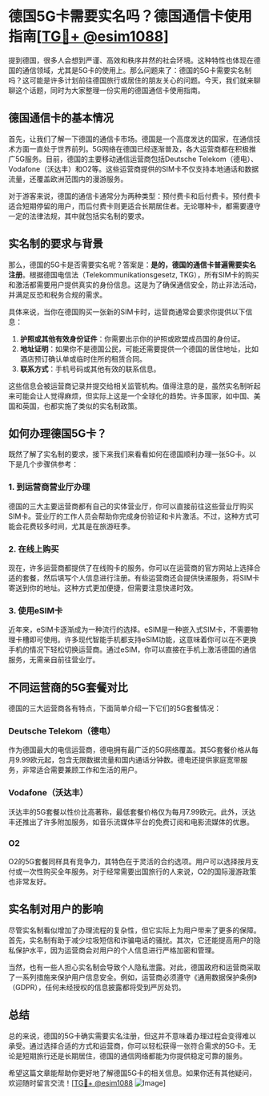 # 德国5G卡需要实名吗？德国通信卡使用指南[[TG💪+ @esim1088](https://t.me/s/esim1088)]

提到德国，很多人会想到严谨、高效和秩序井然的社会环境。这种特性也体现在德国的通信领域，尤其是5G卡的使用上。那么问题来了：德国的5G卡需要实名制吗？这可能是许多计划前往德国旅行或居住的朋友关心的问题。今天，我们就来聊聊这个话题，同时为大家整理一份实用的德国通信卡使用指南。

## 德国通信卡的基本情况

首先，让我们了解一下德国的通信卡市场。德国是一个高度发达的国家，在通信技术方面一直处于世界前列。5G网络在德国已经逐渐普及，各大运营商都在积极推广5G服务。目前，德国的主要移动通信运营商包括Deutsche Telekom（德电）、Vodafone（沃达丰）和O2等。这些运营商提供的SIM卡不仅支持本地通话和数据流量，还覆盖欧洲范围内的漫游服务。

对于游客来说，德国的通信卡通常分为两种类型：预付费卡和后付费卡。预付费卡适合短期停留的用户，而后付费卡则更适合长期居住者。无论哪种卡，都需要遵守一定的法律法规，其中就包括实名制的要求。

## 实名制的要求与背景

那么，德国的5G卡是否需要实名呢？答案是：**是的，德国的通信卡普遍需要实名注册**。根据德国电信法（Telekommunikationsgesetz, TKG），所有SIM卡的购买和激活都需要用户提供真实的身份信息。这是为了确保通信安全，防止非法活动，并满足反恐和税务合规的需求。

具体来说，当你在德国购买一张新的SIM卡时，运营商通常会要求你提供以下信息：

1. **护照或其他有效身份证件**：你需要出示你的护照或欧盟成员国的身份证。
2. **地址证明**：如果你不是德国公民，可能还需要提供一个德国的居住地址，比如酒店预订确认单或临时住所的租赁合同。
3. **联系方式**：手机号码或其他有效的联系信息。

这些信息会被运营商记录并提交给相关监管机构。值得注意的是，虽然实名制听起来可能会让人觉得麻烦，但实际上这是一个全球化的趋势。许多国家，如中国、美国和英国，也都实施了类似的实名制政策。

## 如何办理德国5G卡？

既然了解了实名制的要求，接下来我们来看看如何在德国顺利办理一张5G卡。以下是几个步骤供参考：

### 1. 到运营商营业厅办理

德国的三大主要运营商都有自己的实体营业厅，你可以直接前往这些营业厅购买SIM卡。营业厅的工作人员会帮助你完成身份验证和卡片激活。不过，这种方式可能会花费较多时间，尤其是在旅游旺季。

### 2. 在线上购买

现在，许多运营商都提供了在线购卡的服务。你可以在运营商的官方网站上选择合适的套餐，然后填写个人信息进行注册。有些运营商还会提供快递服务，将SIM卡寄送到你的地址。这种方式更加便捷，但需要注意快递时效。

### 3. 使用eSIM卡

近年来，eSIM卡逐渐成为一种流行的选择。eSIM是一种嵌入式SIM卡，不需要物理卡槽即可使用。许多现代智能手机都支持eSIM功能，这意味着你可以在不更换手机的情况下轻松切换运营商。通过eSIM，你可以直接在手机上激活德国的通信服务，无需亲自前往营业厅。

## 不同运营商的5G套餐对比

德国的三大运营商各有特点，下面简单介绍一下它们的5G套餐情况：

### Deutsche Telekom（德电）

作为德国最大的电信运营商，德电拥有最广泛的5G网络覆盖。其5G套餐价格从每月9.99欧元起，包含无限数据流量和国内通话分钟数。德电还提供家庭宽带服务，非常适合需要兼顾工作和生活的用户。

### Vodafone（沃达丰）

沃达丰的5G套餐以性价比高著称，最低套餐价格仅为每月7.99欧元。此外，沃达丰还推出了许多附加服务，如音乐流媒体平台的免费订阅和电影流媒体的优惠。

### O2

O2的5G套餐同样具有竞争力，其特色在于灵活的合约选项。用户可以选择按月支付或一次性购买全年服务。对于经常需要出国旅行的人来说，O2的国际漫游政策也非常友好。

## 实名制对用户的影响

尽管实名制看似增加了办理流程的复杂性，但它实际上为用户带来了更多的保障。首先，实名制有助于减少垃圾短信和诈骗电话的骚扰。其次，它还能提高用户的隐私保护水平，因为运营商会对用户的个人信息进行严格加密和管理。

当然，也有一些人担心实名制会导致个人隐私泄露。对此，德国政府和运营商采取了一系列措施来保护用户信息安全。例如，运营商必须遵守《通用数据保护条例》（GDPR），任何未经授权的信息披露都将受到严厉处罚。

## 总结

总的来说，德国的5G卡确实需要实名注册，但这并不意味着办理过程会变得难以承受。通过选择合适的方式和运营商，你可以轻松获得一张符合需求的5G卡。无论是短期旅行还是长期居住，德国的通信网络都能为你提供稳定可靠的服务。

希望这篇文章能帮助你更好地了解德国5G卡的相关信息。如果你还有其他疑问，欢迎随时留言交流！[[TG💪+ @esim1088](https://t.me/s/esim1088) ![Image](https://i.postimg.cc/4NQfJmqS/Snipaste-2025-05-13-00-14-12.png)]